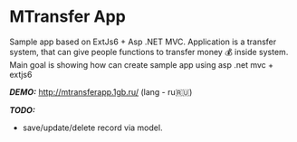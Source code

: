 # MTransfer App
Sample app based on ExtJs6 + Asp .NET MVC. 
Application is a transfer system, that can give people functions to transfer money :moneybag: inside system.
Main goal is showing how can create sample app using asp .net mvc + extjs6

***DEMO:*** 
http://mtransferapp.1gb.ru/ (lang - ru:ru:)

***TODO:***
- save/update/delete record via model.
